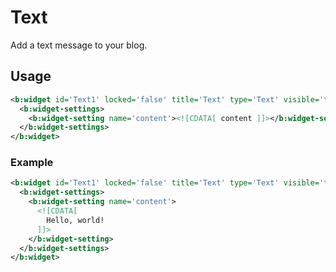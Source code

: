# Text

Add a text message to your blog.

## Usage

```xml
<b:widget id='Text1' locked='false' title='Text' type='Text' visible='true'>
  <b:widget-settings>
    <b:widget-setting name='content'><![CDATA[ content ]]></b:widget-setting>
  </b:widget-settings>
</b:widget>
```

### Example

```xml
<b:widget id='Text1' locked='false' title='Text' type='Text' visible='true'>
  <b:widget-settings>
    <b:widget-setting name='content'>
      <![CDATA[
        Hello, world!
      ]]>
    </b:widget-setting>
  </b:widget-settings>
</b:widget>
```
